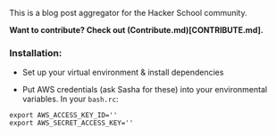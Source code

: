 This is a blog post aggregator for the Hacker School community. 

**Want to contribute? Check out (Contribute.md)[CONTRIBUTE.md].**

### Installation: 

- Set up your virtual environment & install dependencies

- Put AWS credentials (ask Sasha for these) into your environmental variables. In your `bash.rc`: 

```
export AWS_ACCESS_KEY_ID=''
export AWS_SECRET_ACCESS_KEY=''
```
